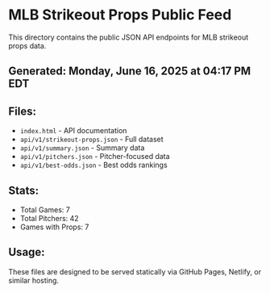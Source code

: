 # MLB Strikeout Props Public Feed

This directory contains the public JSON API endpoints for MLB strikeout props data.

## Generated: Monday, June 16, 2025 at 04:17 PM EDT

## Files:
- `index.html` - API documentation
- `api/v1/strikeout-props.json` - Full dataset
- `api/v1/summary.json` - Summary data
- `api/v1/pitchers.json` - Pitcher-focused data  
- `api/v1/best-odds.json` - Best odds rankings

## Stats:
- Total Games: 7
- Total Pitchers: 42
- Games with Props: 7

## Usage:
These files are designed to be served statically via GitHub Pages, Netlify, or similar hosting.
